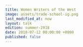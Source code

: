 ```yaml
---
title: Women Writers of the West
image: assets/trade-school-ig.png
last_modified_at: now
layout: talk
edition: summer-2018
date: 2018-07-12 00:00:00 +0000
published: false
---
```

